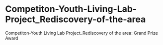 # Competiton-Youth-Living-Lab-Project_Rediscovery-of-the-area
Competiton-Youth Living Lab Project_Rediscovery of the area: Grand Prize Award
